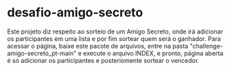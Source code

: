 # desafio-amigo-secreto

Este projeto diz respeito ao sorteio de um Amigo Secreto, onde irá adicionar os participantes em uma lista e por fim sortear quem será o ganhador.
Para acessar o página, baixe este pacote de arquivos, entre na pasta "challenge-amigo-secreto_pt-main" e execute o arquivo INDEX, e pronto, página aberta é só adicionar os participantes e posteriomente sortear o vencedor.

 
